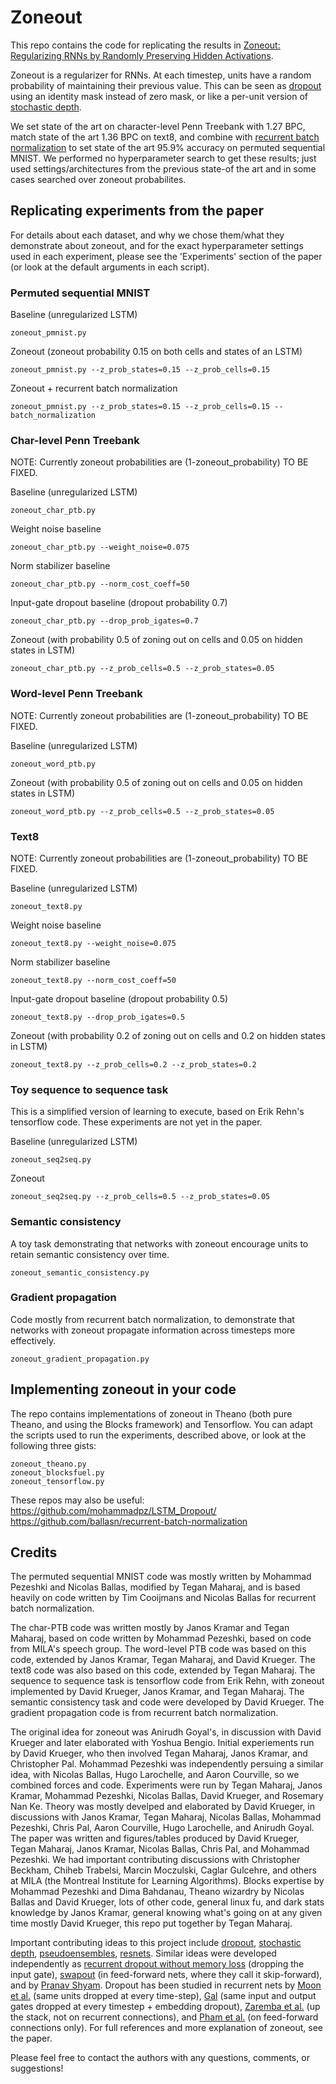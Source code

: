 # Zoneout

This repo contains the code for replicating the results in [Zoneout: Regularizing RNNs by Randomly Preserving Hidden Activations](http://arxiv.org/abs/1606.01305).

Zoneout is a regularizer for RNNs. At each timestep, units have a random probability of maintaining their previous value. This can be seen as [dropout](https://www.cs.toronto.edu/~hinton/absps/JMLRdropout.pdf) using an identity mask instead of zero mask, or like a per-unit version of [stochastic depth](https://arxiv.org/pdf/1603.09382.pdf). 

We set state of the art on character-level Penn Treebank with 1.27 BPC, match state of the art 1.36 BPC on text8, and combine with [recurrent batch normalization](https://arxiv.org/abs/1603.09025) to set state of the art 95.9% accuracy on permuted sequential MNIST. We performed no hyperparameter search to get these results; just used settings/architectures from the previous state-of the art and in some cases searched over zoneout probabilites.

## Replicating experiments from the paper

For details about each dataset, and why we chose them/what they demonstrate about zoneout, and for the exact hyperparameter settings used in each experiment, please see the 'Experiments' section of the paper (or look at the default arguments in each script).

### Permuted sequential MNIST

Baseline (unregularized LSTM)
```
zoneout_pmnist.py
```
Zoneout (zoneout probability 0.15 on both cells and states of an LSTM)
```
zoneout_pmnist.py --z_prob_states=0.15 --z_prob_cells=0.15
```
Zoneout + recurrent batch normalization
```
zoneout_pmnist.py --z_prob_states=0.15 --z_prob_cells=0.15 --batch_normalization
```

### Char-level Penn Treebank

NOTE: Currently zoneout probabilities are (1-zoneout_probability) TO BE FIXED.

Baseline (unregularized LSTM)
```
zoneout_char_ptb.py
```
Weight noise baseline 
```
zoneout_char_ptb.py --weight_noise=0.075
```
Norm stabilizer baseline
```
zoneout_char_ptb.py --norm_cost_coeff=50
```
Input-gate dropout baseline (dropout probability 0.7)
```
zoneout_char_ptb.py --drop_prob_igates=0.7
```
Zoneout (with probability 0.5 of zoning out on cells and 0.05 on hidden states in LSTM)
```
zoneout_char_ptb.py --z_prob_cells=0.5 --z_prob_states=0.05
```

### Word-level Penn Treebank

NOTE: Currently zoneout probabilities are (1-zoneout_probability) TO BE FIXED.

Baseline (unregularized LSTM)
```
zoneout_word_ptb.py
```
Zoneout (with probability 0.5 of zoning out on cells and 0.05 on hidden states in LSTM)
```
zoneout_word_ptb.py --z_prob_cells=0.5 --z_prob_states=0.05
```

### Text8

NOTE: Currently zoneout probabilities are (1-zoneout_probability) TO BE FIXED.

Baseline (unregularized LSTM)
```
zoneout_text8.py
```
Weight noise baseline 
```
zoneout_text8.py --weight_noise=0.075
```
Norm stabilizer baseline
```
zoneout_text8.py --norm_cost_coeff=50
```
Input-gate dropout baseline (dropout probability 0.5)
```
zoneout_text8.py --drop_prob_igates=0.5
```
Zoneout (with probability 0.2 of zoning out on cells and 0.2 on hidden states in LSTM)
```
zoneout_text8.py --z_prob_cells=0.2 --z_prob_states=0.2
```

### Toy sequence to sequence task

This is a simplified version of learning to execute, based on Erik Rehn's tensorflow code. These experiments are not yet in the paper.

Baseline (unregularized LSTM)
```
zoneout_seq2seq.py
```
Zoneout 
```
zoneout_seq2seq.py --z_prob_cells=0.5 --z_prob_states=0.05
```

### Semantic consistency

A toy task demonstrating that networks with zoneout encourage units to retain semantic consistency over time.
```
zoneout_semantic_consistency.py
```

### Gradient propagation

Code mostly from recurrent batch normalization, to demonstrate that networks with zoneout propagate information across timesteps more effectively.
```
zoneout_gradient_propagation.py
```

## Implementing zoneout in your code

The repo contains implementations of zoneout in Theano (both pure Theano, and using the Blocks framework) and Tensorflow. You can adapt the scripts used to run the experiments, described above, or look at the following three gists:

```
zoneout_theano.py
zoneout_blocksfuel.py
zoneout_tensorflow.py
```
These repos may also be useful:
https://github.com/mohammadpz/LSTM_Dropout/
https://github.com/ballasn/recurrent-batch-normalization

## Credits

The permuted sequential MNIST code was mostly written by Mohammad Pezeshki and Nicolas Ballas, modified by Tegan Maharaj, and is based heavily on code written by Tim Cooijmans and Nicolas Ballas for recurrent batch normalization.

The char-PTB code was written mostly by Janos Kramar and Tegan Maharaj, based on code written by Mohammad Pezeshki, based on code from MILA's speech group.
The word-level PTB code was based on this code, extended by Janos Kramar, Tegan Maharaj, and David Krueger. The text8 code was also based on this code, extended by Tegan Maharaj. The sequence to sequence task is tensorflow code from Erik Rehn, with zoneout implemented by David Krueger, Janos Kramar, and Tegan Maharaj. The semantic consistency task and code were developed by David Krueger. The gradient propagation code is from recurrent batch normalization. 

The original idea for zoneout was Anirudh Goyal's, in discussion with David Krueger and later elaborated with Yoshua Bengio. Initial experiements run by David Krueger, who then involved Tegan Maharaj, Janos Kramar, and Christopher Pal. Mohammad Pezeshki was independently persuing a similar idea, with Nicolas Ballas, Hugo Larochelle, and Aaron Courville, so we combined forces and code. Experiments were run by Tegan Maharaj, Janos Kramar, Mohammad Pezeshki, Nicolas Ballas, David Krueger, and Rosemary Nan Ke. Theory was mostly develped and elaborated by David Krueger, in discussions with Janos Kramar, Tegan Maharaj, Nicolas Ballas, Mohammad Pezeshki, Chris Pal, Aaron Courville, Hugo Larochelle, and Anirudh Goyal. The paper was written and figures/tables produced by David Krueger, Tegan Maharaj, Janos Kramar, Nicolas Ballas, Chris Pal, and Mohammad Pezeshki. We had important contributing discussions with Christopher Beckham, Chiheb Trabelsi, Marcin Moczulski, Caglar Gulcehre, and others at MILA (the Montreal Institute for Learning Algorithms). Blocks expertise by Mohammad Pezeshki and Dima Bahdanau, Theano wizardry by Nicolas Ballas and David Krueger, lots of other code, general linux fu, and dark stats knowledge by Janos Kramar, general knowing what's going on at any given time mostly David Krueger, this repo put together by Tegan Maharaj.

Important contributing ideas to this project include [dropout](https://www.cs.toronto.edu/~hinton/absps/JMLRdropout.pdf), [stochastic depth](https://arxiv.org/pdf/1603.09382.pdf), [pseudoensembles](https://arxiv.org/abs/1412.4864), [resnets](https://arxiv.org/abs/1512.03385). Similar ideas were developed independently as [recurrent dropout without memory loss](http://arxiv.org/abs/1603.05118) (dropping the input gate), [swapout](https://arxiv.org/pdf/1605.06465.pdf) (in feed-forward nets, where they call it skip-forward), and by [Pranav Shyam](https://github.com/pranv/lrh/blob/master/about.md). Dropout has been studied in recurrent nets by [Moon et al.](http://www.stat.berkeley.edu/~tsmoon/files/Conference/asru2015.pdf) (same units dropped at every time-step), [Gal](http://arxiv.org/abs/1512.05287) (same input and output gates dropped at every timestep + embedding dropout), [Zaremba et al.](http://arxiv.org/abs/1512.05287) (up the stack, not on recurrent connections), and [Pham et al.](https://arxiv.org/pdf/1312.4569.pdf) (on feed-forward connections only). For full references and more explanation of zoneout, see the paper.

Please feel free to contact the authors with any questions, comments, or suggestions!
